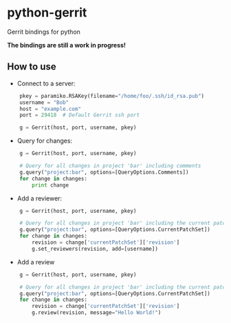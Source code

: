 python-gerrit
=============
Gerrit bindings for python

**The bindings are still a work in progress!**

How to use
----------
* Connect to a server:
```python
    pkey = paramiko.RSAKey(filename="/home/foo/.ssh/id_rsa.pub")
    username = "Bob"
    host = "example.com"
    port = 29418  # Default Gerrit ssh port

    g = Gerrit(host, port, username, pkey)
```

* Query for changes:
```python
    g = Gerrit(host, port, username, pkey)

    # Query for all changes in project 'bar' including comments
    g.query("project:bar", options=[QueryOptions.Comments])
    for change in changes:
    	print change
```

* Add a reviewer:
```python
    g = Gerrit(host, port, username, pkey)

    # Query for all changes in project 'bar' including the current patch-set
    g.query("project:bar", options=[QueryOptions.CurrentPatchSet])
    for change in changes:
    	revision = change['currentPatchSet']['revision']
    	g.set_reviewers(revision, add=[username])
```

* Add a review
```python
    g = Gerrit(host, port, username, pkey)

    # Query for all changes in project 'bar' including the current patch-set
    g.query("project:bar", options=[QueryOptions.CurrentPatchSet])
    for change in changes:
    	revision = change['currentPatchSet']['revision']
    	g.review(revision, message="Hello World!")
```


